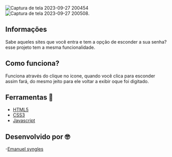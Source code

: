 ![Captura de tela 2023-09-27 200454](https://github.com/Emanuelsyngles/Esconder-Senha/assets/122393755/8387b011-a4b1-49f1-9c69-093b15af122c)
![Captura de tela 2023-09-27 200508](https://github.com/Emanuelsyngles/Esconder-Senha/assets/122393755/79c6f68d-9b9a-4253-9dde-6f2de6183582).

 ## Informações
 Sabe aqueles sites que você entra e tem a opção de esconder a sua senha? esse projeto tem a mesma funcionalidade.

 ## Como funciona?
 Funciona através do clique no icone, quando você clica para esconder assim fará, do mesmo jeito para ele voltar a exibir oque foi digitado.
 
 ## Ferramentas 🔧
 - [HTML5](https://html.com/)
 - [CSS3](https://developer.mozilla.org/pt-BR/docs/Web/CSS)
- [Javascript](https://www.javascript.com/)
 
## Desenvolvido por 🤓

 -[Emanuel syngles](https://www.linkedin.com/in/emanuel-syngles-464985248/)
